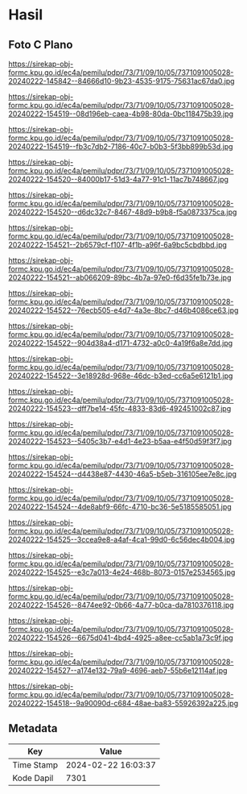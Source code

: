 # Hasil

## Foto C Plano

https://sirekap-obj-formc.kpu.go.id/ec4a/pemilu/pdpr/73/71/09/10/05/7371091005028-20240222-145842--84666d10-9b23-4535-9175-75631ac67da0.jpg

https://sirekap-obj-formc.kpu.go.id/ec4a/pemilu/pdpr/73/71/09/10/05/7371091005028-20240222-154519--08d196eb-caea-4b98-80da-0bc118475b39.jpg

https://sirekap-obj-formc.kpu.go.id/ec4a/pemilu/pdpr/73/71/09/10/05/7371091005028-20240222-154519--fb3c7db2-7186-40c7-b0b3-5f3bb899b53d.jpg

https://sirekap-obj-formc.kpu.go.id/ec4a/pemilu/pdpr/73/71/09/10/05/7371091005028-20240222-154520--84000b17-51d3-4a77-91c1-11ac7b748667.jpg

https://sirekap-obj-formc.kpu.go.id/ec4a/pemilu/pdpr/73/71/09/10/05/7371091005028-20240222-154520--d6dc32c7-8467-48d9-b9b8-f5a0873375ca.jpg

https://sirekap-obj-formc.kpu.go.id/ec4a/pemilu/pdpr/73/71/09/10/05/7371091005028-20240222-154521--2b6579cf-f107-4f1b-a96f-6a9bc5cbdbbd.jpg

https://sirekap-obj-formc.kpu.go.id/ec4a/pemilu/pdpr/73/71/09/10/05/7371091005028-20240222-154521--ab066209-89bc-4b7a-97e0-f6d35fe1b73e.jpg

https://sirekap-obj-formc.kpu.go.id/ec4a/pemilu/pdpr/73/71/09/10/05/7371091005028-20240222-154522--76ecb505-e4d7-4a3e-8bc7-d46b4086ce63.jpg

https://sirekap-obj-formc.kpu.go.id/ec4a/pemilu/pdpr/73/71/09/10/05/7371091005028-20240222-154522--904d38a4-d171-4732-a0c0-4a19f6a8e7dd.jpg

https://sirekap-obj-formc.kpu.go.id/ec4a/pemilu/pdpr/73/71/09/10/05/7371091005028-20240222-154522--3e18928d-968e-46dc-b3ed-cc6a5e6121b1.jpg

https://sirekap-obj-formc.kpu.go.id/ec4a/pemilu/pdpr/73/71/09/10/05/7371091005028-20240222-154523--dff7be14-45fc-4833-83d6-492451002c87.jpg

https://sirekap-obj-formc.kpu.go.id/ec4a/pemilu/pdpr/73/71/09/10/05/7371091005028-20240222-154523--5405c3b7-e4d1-4e23-b5aa-e4f50d59f3f7.jpg

https://sirekap-obj-formc.kpu.go.id/ec4a/pemilu/pdpr/73/71/09/10/05/7371091005028-20240222-154524--d4438e87-4430-46a5-b5eb-316105ee7e8c.jpg

https://sirekap-obj-formc.kpu.go.id/ec4a/pemilu/pdpr/73/71/09/10/05/7371091005028-20240222-154524--4de8abf9-66fc-4710-bc36-5e5185585051.jpg

https://sirekap-obj-formc.kpu.go.id/ec4a/pemilu/pdpr/73/71/09/10/05/7371091005028-20240222-154525--3ccea9e8-a4af-4ca1-99d0-6c56dec4b004.jpg

https://sirekap-obj-formc.kpu.go.id/ec4a/pemilu/pdpr/73/71/09/10/05/7371091005028-20240222-154525--e3c7a013-4e24-468b-8073-0157e2534565.jpg

https://sirekap-obj-formc.kpu.go.id/ec4a/pemilu/pdpr/73/71/09/10/05/7371091005028-20240222-154526--8474ee92-0b66-4a77-b0ca-da7810376118.jpg

https://sirekap-obj-formc.kpu.go.id/ec4a/pemilu/pdpr/73/71/09/10/05/7371091005028-20240222-154526--6675d041-4bd4-4925-a8ee-cc5ab1a73c9f.jpg

https://sirekap-obj-formc.kpu.go.id/ec4a/pemilu/pdpr/73/71/09/10/05/7371091005028-20240222-154527--a174e132-79a9-4696-aeb7-55b6e12114af.jpg

https://sirekap-obj-formc.kpu.go.id/ec4a/pemilu/pdpr/73/71/09/10/05/7371091005028-20240222-154518--9a90090d-c684-48ae-ba83-55926392a225.jpg


## Metadata

| Key        | Value               |
| ---------- | ------------------- |
| Time Stamp | 2024-02-22 16:03:37 |
| Kode Dapil | 7301                |



